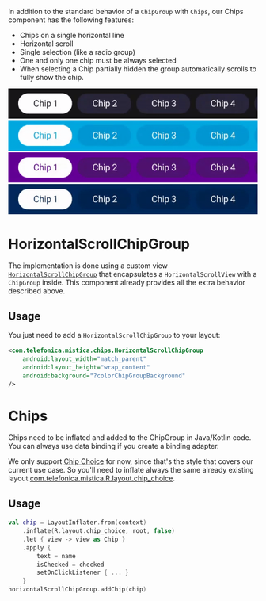 In addition to the standard behavior of a `ChipGroup` with `Chips`, our Chips component has the following features:
* Chips on a single horizontal line
* Horizontal scroll
* Single selection (like a radio group)
* One and only one chip must be always selected
* When selecting a Chip partially hidden the group automatically scrolls to fully show the chip.

<p align="center">
    <img src="../../../../../../../../doc/images/chips/chips_tuenti.gif">
    <img src="../../../../../../../../doc/images/chips/chips_movistar.gif">
    <img src="../../../../../../../../doc/images/chips/chips_vivo.gif">
    <img src="../../../../../../../../doc/images/chips/chips_o2.gif">
</p>

# HorizontalScrollChipGroup
The implementation is done using a custom view [`HorizontalScrollChipGroup`](./HorizontalScrollChipGroup.kt) that encapsulates a `HorizontalScrollView` with a `ChipGroup` inside. This component already provides all the extra behavior described above.

## Usage
You just need to add a `HorizontalScrollChipGroup` to your layout:
```xml
<com.telefonica.mistica.chips.HorizontalScrollChipGroup
    android:layout_width="match_parent"
    android:layout_height="wrap_content"
    android:background="?colorChipGroupBackground"
/>
```

# Chips
Chips need to be inflated and added to the ChipGroup in Java/Kotlin code. You can always use data binding if you create a binding adapter.

We only support [Chip Choice](5) for now, since that's the style that covers our current use case. So you'll need to inflate always the same already existing layout [com.telefonica.mistica.R.layout.chip_choice](../../../../../res/layout/chip_choice.xml).

## Usage
```kotlin
val chip = LayoutInflater.from(context)
    .inflate(R.layout.chip_choice, root, false)
    .let { view -> view as Chip }
    .apply {
        text = name
        isChecked = checked
        setOnClickListener { ... }
    }
horizontalScrollChipGroup.addChip(chip)
```
